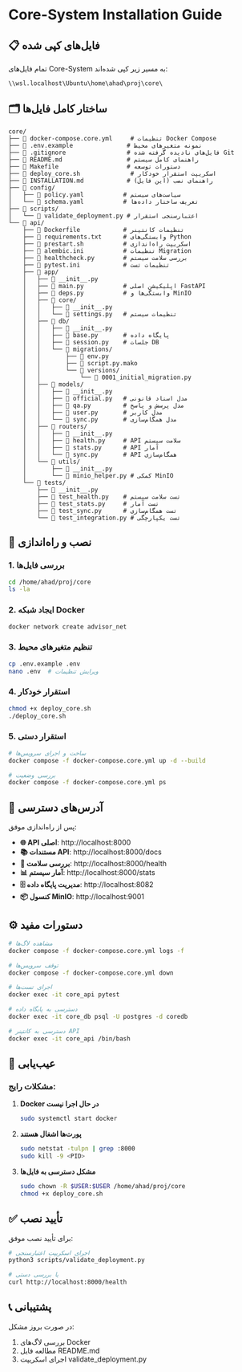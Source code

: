 # Core-System Installation Guide

## 📋 **فایل‌های کپی شده**

تمام فایل‌های Core-System به مسیر زیر کپی شده‌اند:
```
\\wsl.localhost\Ubuntu\home\ahad\proj\core\
```

## 🗂️ **ساختار کامل فایل‌ها**

```
core/
├── 📄 docker-compose.core.yml     # تنظیمات Docker Compose
├── 📄 .env.example               # نمونه متغیرهای محیط
├── 📄 .gitignore                 # فایل‌های نادیده گرفته شده Git
├── 📄 README.md                  # راهنمای کامل سیستم
├── 📄 Makefile                   # دستورات توسعه
├── 📄 deploy_core.sh              # اسکریپت استقرار خودکار
├── 📄 INSTALLATION.md            # راهنمای نصب (این فایل)
├── 📁 config/
│   ├── 📄 policy.yaml           # سیاست‌های سیستم
│   └── 📄 schema.yaml           # تعریف ساختار داده‌ها
├── 📁 scripts/
│   └── 📄 validate_deployment.py # اعتبارسنجی استقرار
└── 📁 api/
    ├── 📄 Dockerfile            # تنظیمات کانتینر
    ├── 📄 requirements.txt      # وابستگی‌های Python
    ├── 📄 prestart.sh           # اسکریپت راه‌اندازی
    ├── 📄 alembic.ini           # تنظیمات Migration
    ├── 📄 healthcheck.py        # بررسی سلامت سیستم
    ├── 📄 pytest.ini            # تنظیمات تست
    ├── 📁 app/
    │   ├── 📄 __init__.py
    │   ├── 📄 main.py           # اپلیکیشن اصلی FastAPI
    │   ├── 📄 deps.py           # وابستگی‌ها و MinIO
    │   ├── 📁 core/
    │   │   ├── 📄 __init__.py
    │   │   └── 📄 settings.py   # تنظیمات سیستم
    │   ├── 📁 db/
    │   │   ├── 📄 __init__.py
    │   │   ├── 📄 base.py       # پایگاه داده
    │   │   ├── 📄 session.py    # جلسات DB
    │   │   └── 📁 migrations/
    │   │       ├── 📄 env.py
    │   │       ├── 📄 script.py.mako
    │   │       └── 📁 versions/
    │   │           └── 📄 0001_initial_migration.py
    │   ├── 📁 models/
    │   │   ├── 📄 __init__.py
    │   │   ├── 📄 official.py   # مدل اسناد قانونی
    │   │   ├── 📄 qa.py         # مدل پرسش و پاسخ
    │   │   ├── 📄 user.py       # مدل کاربر
    │   │   └── 📄 sync.py       # مدل همگام‌سازی
    │   ├── 📁 routers/
    │   │   ├── 📄 __init__.py
    │   │   ├── 📄 health.py     # API سلامت سیستم
    │   │   ├── 📄 stats.py      # API آمار
    │   │   └── 📄 sync.py       # API همگام‌سازی
    │   └── 📁 utils/
    │       ├── 📄 __init__.py
    │       └── 📄 minio_helper.py # کمکی MinIO
    └── 📁 tests/
        ├── 📄 __init__.py
        ├── 📄 test_health.py    # تست سلامت سیستم
        ├── 📄 test_stats.py     # تست آمار
        ├── 📄 test_sync.py      # تست همگام‌سازی
        └── 📄 test_integration.py # تست یکپارچگی
```

## 🚀 **نصب و راه‌اندازی**

### 1. **بررسی فایل‌ها**
```bash
cd /home/ahad/proj/core
ls -la
```

### 2. **ایجاد شبکه Docker**
```bash
docker network create advisor_net
```

### 3. **تنظیم متغیرهای محیط**
```bash
cp .env.example .env
nano .env  # ویرایش تنظیمات
```

### 4. **استقرار خودکار**
```bash
chmod +x deploy_core.sh
./deploy_core.sh
```

### 5. **استقرار دستی**
```bash
# ساخت و اجرای سرویس‌ها
docker compose -f docker-compose.core.yml up -d --build

# بررسی وضعیت
docker compose -f docker-compose.core.yml ps
```

## 🔗 **آدرس‌های دسترسی**

پس از راه‌اندازی موفق:

- **🌐 API اصلی**: http://localhost:8000
- **📚 مستندات API**: http://localhost:8000/docs
- **💚 بررسی سلامت**: http://localhost:8000/health
- **📊 آمار سیستم**: http://localhost:8000/stats
- **🗄️ مدیریت پایگاه داده**: http://localhost:8082
- **📦 کنسول MinIO**: http://localhost:9001

## ⚙️ **دستورات مفید**

```bash
# مشاهده لاگ‌ها
docker compose -f docker-compose.core.yml logs -f

# توقف سرویس‌ها
docker compose -f docker-compose.core.yml down

# اجرای تست‌ها
docker exec -it core_api pytest

# دسترسی به پایگاه داده
docker exec -it core_db psql -U postgres -d coredb

# دسترسی به کانتینر API
docker exec -it core_api /bin/bash
```

## 🔧 **عیب‌یابی**

### مشکلات رایج:

1. **Docker در حال اجرا نیست**
   ```bash
   sudo systemctl start docker
   ```

2. **پورت‌ها اشغال هستند**
   ```bash
   sudo netstat -tulpn | grep :8000
   sudo kill -9 <PID>
   ```

3. **مشکل دسترسی به فایل‌ها**
   ```bash
   sudo chown -R $USER:$USER /home/ahad/proj/core
   chmod +x deploy_core.sh
   ```

## ✅ **تأیید نصب**

برای تأیید نصب موفق:

```bash
# اجرای اسکریپت اعتبارسنجی
python3 scripts/validate_deployment.py

# یا بررسی دستی
curl http://localhost:8000/health
```

## 📞 **پشتیبانی**

در صورت بروز مشکل:
1. بررسی لاگ‌های Docker
2. مطالعه فایل README.md
3. اجرای اسکریپت validate_deployment.py
